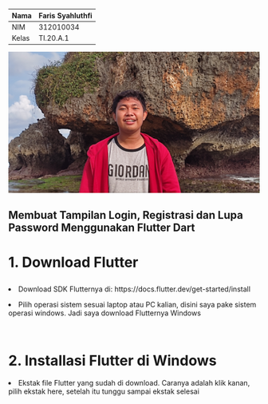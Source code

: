 
| Nama      | Faris Syahluthfi |
| ----------- | ----------- |
| NIM     | 312010034       |
| Kelas   | TI.20.A.1        |

![output](screenshot/faris.jpg)</p>

## Membuat Tampilan Login, Registrasi dan Lupa Password Menggunakan Flutter Dart 
# 1. Download Flutter</p>
<li> Download SDK Flutternya di: https://docs.flutter.dev/get-started/install </li> </p>
<li> Pilih operasi sistem sesuai laptop atau PC kalian, disini saya pake sistem operasi windows. Jadi saya download Flutternya Windows</li></p> </br>

# 2. Installasi Flutter di Windows
<li> Ekstak file Flutter yang sudah di download. Caranya adalah klik kanan, pilih ekstak here, setelah itu tunggu sampai ekstak selesai </li><p>
